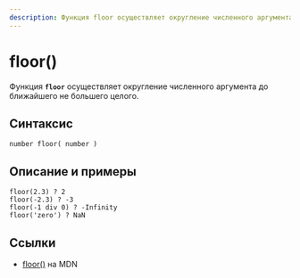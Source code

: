 ```yaml
---
description: Функция floor осуществляет округление численного аргумента до ближайшего не большего целого
---
```


# floor()

Функция **`floor`** осуществляет округление численного аргумента до ближайшего не большего целого.

## Синтаксис

```
number floor( number )
```

## Описание и примеры

```
floor(2.3) ? 2
floor(-2.3) ? -3
floor(-1 div 0) ? -Infinity
floor('zero') ? NaN
```

## Ссылки

- [floor()](https://developer.mozilla.org/en-US/docs/Web/XPath/Functions/floor) на MDN
